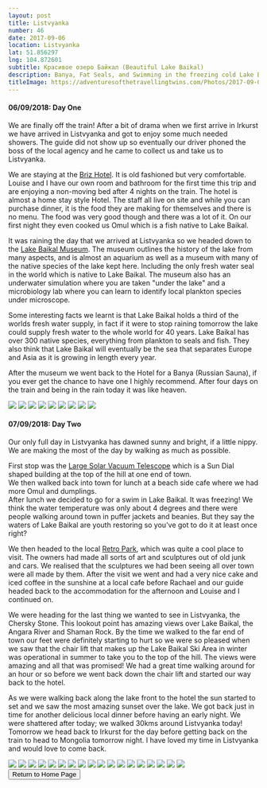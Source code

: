 ```yaml
---
layout: post
title: Listvyanka
number: 46
date: 2017-09-06
location: Listvyanka
lat: 51.856297
lng: 104.872601
subtitle: Красивое озеро Байкал (Beautiful Lake Baikal)
description: Banya, Fat Seals, and Swimming in the freezing cold Lake Baikal!
titleImage: https://adventuresofthetravellingtwins.com/Photos/2017-09-06-Listvyanka/cover-min.JPG
---
```


<h4>06/09/2018: Day One</h4>

We are finally off the train! After a bit of drama when we first arrive in Irkurst we have arrived in Listvyanka and got to enjoy some much needed showers. The guide did not show up so eventually our driver phoned the boss of the local agency and he came to collect us and take us to Listvyanka. 

We are staying at the <a target="_blank" href="http://www.baikal-briz.ru/">Briz Hotel</a>. It is old fashioned but very comfortable. Louise and I have our own room and bathroom for the first time this trip and are enjoying a non-moving bed after 4 nights on the train. The hotel is almost a home stay style Hotel. The staff all live on site and while you can purchase dinner, it is the food they are making for themselves and there is no menu. The food was very good though and there was a lot of it. On our first night they even cooked us Omul which is a fish native to Lake Baikal. 

It was raining the day that we arrived at Listvyanka so we headed down to the <a target="_blank" href="http://www.bm.isc.irk.ru/">Lake Baikal Museum</a>. The museum outlines the history of the lake from many aspects, and is almost an aquarium as well as a museum with many of the native species of the lake kept here. Including the only fresh water seal in the world which is native to Lake Baikal. The museum also has an underwater simulation where you are taken "under the lake" and a microbiology lab where you can learn to identify local plankton species under microscope. 

Some interesting facts we learnt is that Lake Baikal holds a third of the worlds fresh water supply, in fact if it were to stop raining tomorrow the lake could supply fresh water to the whole world for 40 years. Lake Baikal has over 300 native species, everything from plankton to seals and fish. They also think that Lake Baikal will eventually be the sea that separates Europe and Asia as it is growing in length every year.

After the museum we went back to the Hotel for a Banya (Russian Sauna), if you ever get the chance to have one I highly recommend. After four days on the train and being in the rain today it was like heaven. 

<img src="https://adventuresofthetravellingtwins.com/Photos/2017-09-06-Listvyanka/day11-min.JPG" class="image1">
<img src="https://adventuresofthetravellingtwins.com/Photos/2017-09-06-Listvyanka/day12-min.JPG" class="image1">
<img src="https://adventuresofthetravellingtwins.com/Photos/2017-09-06-Listvyanka/day13-min.JPG" class="image1">
<img src="https://adventuresofthetravellingtwins.com/Photos/2017-09-06-Listvyanka/day14-min.JPG" class="image1">
<img src="https://adventuresofthetravellingtwins.com/Photos/2017-09-06-Listvyanka/day15-min.JPG" class="image1">
<img src="https://adventuresofthetravellingtwins.com/Photos/2017-09-06-Listvyanka/day16-min.JPG" class="image1">
<img src="https://adventuresofthetravellingtwins.com/Photos/2017-09-06-Listvyanka/day17-min.JPG" class="image1">
<img src="https://adventuresofthetravellingtwins.com/Photos/2017-09-06-Listvyanka/day18-min.JPG" class="image1">
<img src="https://adventuresofthetravellingtwins.com/Photos/2017-09-06-Listvyanka/day19-min.JPG" class="image1">

<h4>07/09/2018: Day Two</h4>

Our only full day in Listvyanka has dawned sunny and bright, if a little nippy. We are making the most of the day by walking as much as possible. 

First stop was the <a target="_blank" href="http://solar.iszf.irk.ru/?page_id=459">Large Solar Vacuum Telescope</a> which is a Sun Dial shaped building at the top of the hill at one end of town. <br>
We then walked back into town for lunch at a beach side cafe where we had more Omul and dumplings. <br>
After lunch we decided to go for a swim in Lake Baikal. It was freezing! We think the water temperature was only about 4 degrees and there were people walking around town in puffer jackets and beanies. But they say the waters of Lake Baikal are youth restoring so you've got to do it at least once right?

We then headed to the local <a target="_blank" href="https://www.atlasobscura.com/places/museum-retro-park">Retro Park</a>, which was quite a cool place to visit. The owners had made all sorts of art and sculptures out of old junk and cars. We realised that the sculptures we had been seeing all over town were all made by them. After the visit we went and had a very nice cake and iced coffee in the sunshine at a local cafe before Rachael and our guide headed back to the accommodation for the afternoon and Louise and I continued on. 

We were heading for the last thing we wanted to see in Listvyanka, the Chersky Stone. This lookout point has amazing views over Lake Baikal, the Angara River and Shaman Rock. By the time we walked to the far end of town our feet were definitely starting to hurt so we were so pleased when we saw that the chair lift that makes up the Lake Baikal Ski Area in winter was operational in summer to take you to the top of the hill. The views were amazing and all that was promised! We had a great time walking around for an hour or so before we went back down the chair lift and started our way back to the hotel.

As we were walking back along the lake front to the hotel the sun started to set and we saw the most amazing sunset over the lake. We got back just in time for another delicious local dinner before having an early night. We were shattered after today; we walked 30kms around Listvyanka today! Tomorrow we head back to Irkurst for the day before getting back on the train to head to Mongolia tomorrow night. I have loved my time in Listvyanka and would love to come back.

<img src="https://adventuresofthetravellingtwins.com/Photos/2017-09-06-Listvyanka/day21-min.JPG" class="image1">
<img src="https://adventuresofthetravellingtwins.com/Photos/2017-09-06-Listvyanka/day22-min.JPG" class="image1">
<img src="https://adventuresofthetravellingtwins.com/Photos/2017-09-06-Listvyanka/day23-min.JPG" class="image1">
<img src="https://adventuresofthetravellingtwins.com/Photos/2017-09-06-Listvyanka/day24-min.JPG" class="image1">
<img src="https://adventuresofthetravellingtwins.com/Photos/2017-09-06-Listvyanka/day25-min.JPG" class="image1">
<img src="https://adventuresofthetravellingtwins.com/Photos/2017-09-06-Listvyanka/day26-min.JPG" class="image1">
<img src="https://adventuresofthetravellingtwins.com/Photos/2017-09-06-Listvyanka/day210-min.JPG" class="image1">
<img src="https://adventuresofthetravellingtwins.com/Photos/2017-09-06-Listvyanka/day211-min.JPG" class="image1">
<img src="https://adventuresofthetravellingtwins.com/Photos/2017-09-06-Listvyanka/day212-min.JPG" class="image1">
<img src="https://adventuresofthetravellingtwins.com/Photos/2017-09-06-Listvyanka/day213-min.JPG" class="image1">
<img src="https://adventuresofthetravellingtwins.com/Photos/2017-09-06-Listvyanka/day214-min.JPG" class="image1">
<img src="https://adventuresofthetravellingtwins.com/Photos/2017-09-06-Listvyanka/day215-min.JPG" class="image1">
<img src="https://adventuresofthetravellingtwins.com/Photos/2017-09-06-Listvyanka/day216-min.JPG" class="image1">
<img src="https://adventuresofthetravellingtwins.com/Photos/2017-09-06-Listvyanka/day217-min.JPG" class="image1">
<img src="https://adventuresofthetravellingtwins.com/Photos/2017-09-06-Listvyanka/day218-min.JPG" class="image1">
<img src="https://adventuresofthetravellingtwins.com/Photos/2017-09-06-Listvyanka/day219-min.JPG" class="image1">
<img src="https://adventuresofthetravellingtwins.com/Photos/2017-09-06-Listvyanka/day220-min.JPG" class="image1">
<img src="https://adventuresofthetravellingtwins.com/Photos/2017-09-06-Listvyanka/day221-min.JPG" class="image1">

<div class="wrapper">
  <input type="button" class="button" value="Return to Home Page" onclick="self.close()">
</div>
